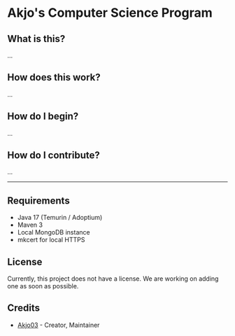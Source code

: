# Akjo's Computer Science Program

## What is this?

...

## How does this work?

...

## How do I begin?

...

## How do I contribute?

...

---

## Requirements

- Java 17 (Temurin / Adoptium)
- Maven 3
- Local MongoDB instance
- mkcert for local HTTPS

## License

Currently, this project does not have a license. We are working on adding one as soon as possible.

## Credits

- [Akjo03](https://github.com/Akjo03) - Creator, Maintainer